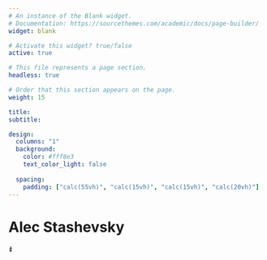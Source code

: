```yaml
---
# An instance of the Blank widget.
# Documentation: https://sourcethemes.com/academic/docs/page-builder/
widget: blank

# Activate this widget? true/false
active: true

# This file represents a page section.
headless: true

# Order that this section appears on the page.
weight: 15

title:
subtitle:

design:
  columns: "1"
  background:
    color: #fff8e3
    text_color_light: false
    
  spacing:
    padding: ["calc(55vh)", "calc(15vh)", "calc(15vh)", "calc(20vh)"]
---
```


# Alec Stashevsky


⇟
